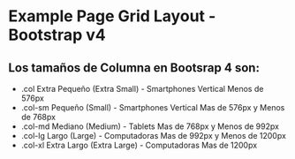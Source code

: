 # Example Page Grid Layout - Bootstrap v4

## Los tamaños de Columna en Bootsrap 4 son:
-	.col 	    Extra Pequeño (Extra Small) - Smartphones Vertical	Menos de 576px
-	.col-sm     Pequeño (Small) - Smartphones Vertical	 			Mas de 576px y Menos de 768px
-	.col-md 	Mediano (Medium) - Tablets 							Mas de 768px y Menos de 992px
-	.col-lg 	Largo (Large) - Computadoras						Mas de 992px y Menos de 1200px
-	.col-xl 	Extra Largo (Extra Large) - Computadoras			Mas de 1200px

